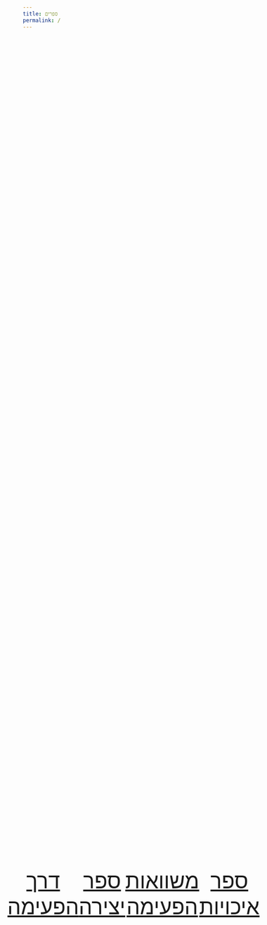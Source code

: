 ```yaml
---
title: ספרים
permalink: /
---
```


<div style="height: calc(100vh - 2em);display: flex;justify-content: center;align-items: center;font-size: xxx-large;text-align: center;">

[דרך הפעימה](/derech-hapeima)
<br/>

[ספר יצירה](/sefer-yetzira)
<br/>

[משוואות הפעימה](/mishvaot-hapeima)
<br/>

[ספר איכויות](/rosetta-stone)

</div>
